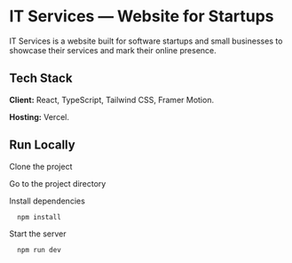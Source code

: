 # IT Services — Website for Startups

IT Services is a website built for software startups and small businesses to showcase their services and mark their online presence.

## Tech Stack

**Client:** React, TypeScript, Tailwind CSS, Framer Motion.

**Hosting:** Vercel.

## Run Locally

Clone the project

Go to the project directory

Install dependencies

```bash
  npm install
```

Start the server

```bash
  npm run dev
```

